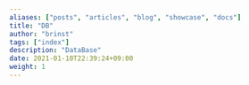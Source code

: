 ```yaml
---
aliases: ["posts", "articles", "blog", "showcase", "docs"]
title: "DB"
author: "brinst"
tags: ["index"]
description: "DataBase"
date: 2021-01-10T22:39:24+09:00
weight: 1
---
```

